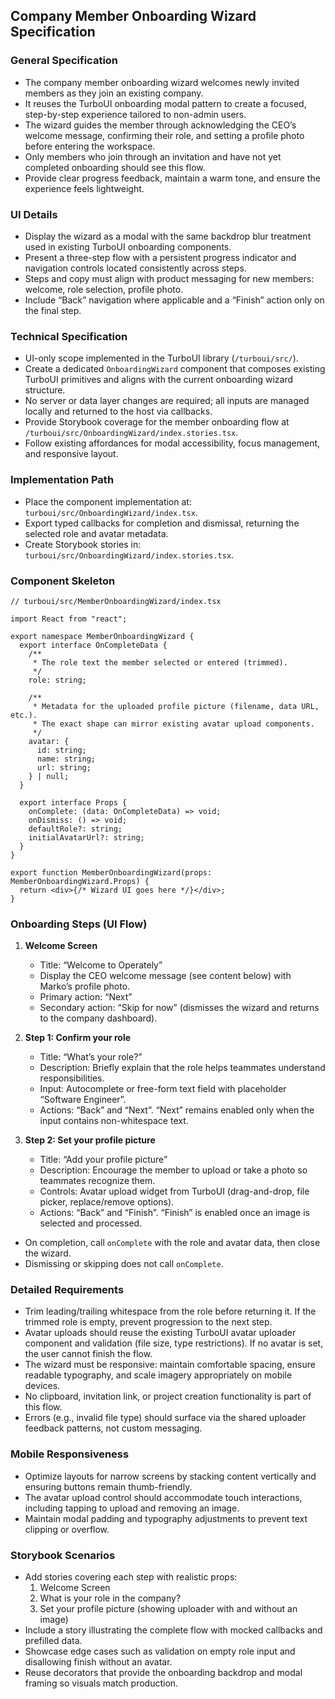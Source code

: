 ## Company Member Onboarding Wizard Specification

### General Specification

- The company member onboarding wizard welcomes newly invited members as they join an existing company.
- It reuses the TurboUI onboarding modal pattern to create a focused, step-by-step experience tailored to non-admin users.
- The wizard guides the member through acknowledging the CEO’s welcome message, confirming their role, and setting a profile photo before entering the workspace.
- Only members who join through an invitation and have not yet completed onboarding should see this flow.
- Provide clear progress feedback, maintain a warm tone, and ensure the experience feels lightweight.

### UI Details

- Display the wizard as a modal with the same backdrop blur treatment used in existing TurboUI onboarding components.
- Present a three-step flow with a persistent progress indicator and navigation controls located consistently across steps.
- Steps and copy must align with product messaging for new members: welcome, role selection, profile photo.
- Include “Back” navigation where applicable and a “Finish” action only on the final step.

### Technical Specification

- UI-only scope implemented in the TurboUI library (`/turboui/src/`).
- Create a dedicated `OnboardingWizard` component that composes existing TurboUI primitives and aligns with the current onboarding wizard structure.
- No server or data layer changes are required; all inputs are managed locally and returned to the host via callbacks.
- Provide Storybook coverage for the member onboarding flow at `/turboui/src/OnboardingWizard/index.stories.tsx`.
- Follow existing affordances for modal accessibility, focus management, and responsive layout.

### Implementation Path

- Place the component implementation at: `turboui/src/OnboardingWizard/index.tsx`.
- Export typed callbacks for completion and dismissal, returning the selected role and avatar metadata.
- Create Storybook stories in: `turboui/src/OnboardingWizard/index.stories.tsx`.

### Component Skeleton

```tsx
// turboui/src/MemberOnboardingWizard/index.tsx

import React from "react";

export namespace MemberOnboardingWizard {
  export interface OnCompleteData {
    /**
     * The role text the member selected or entered (trimmed).
     */
    role: string;

    /**
     * Metadata for the uploaded profile picture (filename, data URL, etc.).
     * The exact shape can mirror existing avatar upload components.
     */
    avatar: {
      id: string;
      name: string;
      url: string;
    } | null;
  }

  export interface Props {
    onComplete: (data: OnCompleteData) => void;
    onDismiss: () => void;
    defaultRole?: string;
    initialAvatarUrl?: string;
  }
}

export function MemberOnboardingWizard(props: MemberOnboardingWizard.Props) {
  return <div>{/* Wizard UI goes here */}</div>;
}
```

### Onboarding Steps (UI Flow)

1. **Welcome Screen**

   - Title: “Welcome to Operately”
   - Display the CEO welcome message (see content below) with Marko’s profile photo.
   - Primary action: “Next”
   - Secondary action: “Skip for now” (dismisses the wizard and returns to the company dashboard).

2. **Step 1: Confirm your role**

   - Title: “What’s your role?”
   - Description: Briefly explain that the role helps teammates understand responsibilities.
   - Input: Autocomplete or free-form text field with placeholder “Software Engineer”.
   - Actions: “Back” and “Next”. “Next” remains enabled only when the input contains non-whitespace text.

3. **Step 2: Set your profile picture**
   - Title: “Add your profile picture”
   - Description: Encourage the member to upload or take a photo so teammates recognize them.
   - Controls: Avatar upload widget from TurboUI (drag-and-drop, file picker, replace/remove options).
   - Actions: “Back” and “Finish”. “Finish” is enabled once an image is selected and processed.

- On completion, call `onComplete` with the role and avatar data, then close the wizard.
- Dismissing or skipping does not call `onComplete`.

### Detailed Requirements

- Trim leading/trailing whitespace from the role before returning it. If the trimmed role is empty, prevent progression to the next step.
- Avatar uploads should reuse the existing TurboUI avatar uploader component and validation (file size, type restrictions). If no avatar is set, the user cannot finish the flow.
- The wizard must be responsive: maintain comfortable spacing, ensure readable typography, and scale imagery appropriately on mobile devices.
- No clipboard, invitation link, or project creation functionality is part of this flow.
- Errors (e.g., invalid file type) should surface via the shared uploader feedback patterns, not custom messaging.

### Mobile Responsiveness

- Optimize layouts for narrow screens by stacking content vertically and ensuring buttons remain thumb-friendly.
- The avatar upload control should accommodate touch interactions, including tapping to upload and removing an image.
- Maintain modal padding and typography adjustments to prevent text clipping or overflow.

### Storybook Scenarios

- Add stories covering each step with realistic props:
  1. Welcome Screen
  2. What is your role in the company?
  3. Set your profile picture (showing uploader with and without an image)
- Include a story illustrating the complete flow with mocked callbacks and prefilled data.
- Showcase edge cases such as validation on empty role input and disallowing finish without an avatar.
- Reuse decorators that provide the onboarding backdrop and modal framing so visuals match production.
